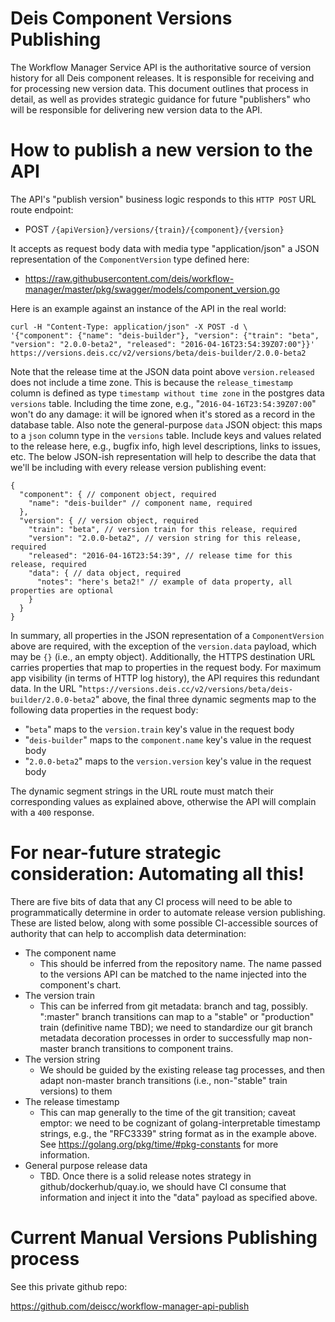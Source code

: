 # Deis Component Versions Publishing

The Workflow Manager Service API is the authoritative source of version history for all Deis component releases. It is responsible for receiving and for processing new version data. This document outlines that process in detail, as well as provides strategic guidance for future "publishers" who will be responsible for delivering new version data to the API.

# How to publish a new version to the API

The API's "publish version" business logic responds to this `HTTP POST` URL route endpoint:

* POST `/{apiVersion}/versions/{train}/{component}/{version}`

It accepts as request body data with media type "application/json" a JSON representation of the `ComponentVersion` type defined here:

* https://raw.githubusercontent.com/deis/workflow-manager/master/pkg/swagger/models/component_version.go

Here is an example against an instance of the API in the real world:

```
curl -H "Content-Type: application/json" -X POST -d \
'{"component": {"name": "deis-builder"}, "version": {"train": "beta", "version": "2.0.0-beta2", "released": "2016-04-16T23:54:39Z07:00"}}' https://versions.deis.cc/v2/versions/beta/deis-builder/2.0.0-beta2
```

Note that the release time at the JSON data point above `version.released` does not include a time zone. This is because the `release_timestamp` column is defined as type `timestamp without time zone` in the postgres data `versions` table. Including the time zone, e.g., "`2016-04-16T23:54:39Z07:00`" won't do any damage: it will be ignored when it's stored as a record in the database table. Also note the general-purpose `data` JSON object: this maps to a `json` column type in the `versions` table. Include keys and values related to the release here, e.g., bugfix info, high level descriptions, links to issues, etc. The below JSON-ish representation will help to describe the data that we'll be including with every release version publishing event:

```
{
  "component": { // component object, required
    "name": "deis-builder" // component name, required
  },
  "version": { // version object, required
    "train": "beta", // version train for this release, required
    "version": "2.0.0-beta2", // version string for this release, required
    "released": "2016-04-16T23:54:39", // release time for this release, required
    "data": { // data object, required
      "notes": "here's beta2!" // example of data property, all properties are optional
    }
  }
}
```

In summary, all properties in the JSON representation of a `ComponentVersion` above are required, with the exception of the `version.data` payload, which may be `{}` (i.e., an empty object). Additionally, the HTTPS destination URL carries properties that map to properties in the request body. For maximum app visibility (in terms of HTTP log history), the API requires this redundant data. In the URL "`https://versions.deis.cc/v2/versions/beta/deis-builder/2.0.0-beta2`" above, the final three dynamic segments map to the following data properties in the request body:

* "`beta`" maps to the `version.train` key's value in the request body
* "`deis-builder`" maps to the `component.name` key's value in the request body
* "`2.0.0-beta2`" maps to the `version.version` key's value in the request body

The dynamic segment strings in the URL route must match their corresponding values as explained above, otherwise the API will complain with a `400` response.

# For near-future strategic consideration: Automating all this!

There are five bits of data that any CI process will need to be able to programmatically determine in order to automate release version publishing. These are listed below, along with some possible CI-accessible sources of authority that can help to accomplish data determination:

* The component name
  * This should be inferred from the repository name. The name passed to the versions API can be matched to the name injected into the component's chart.
* The version train
  * This can be inferred from git metadata: branch and tag, possibly. ":master" branch transitions can map to a "stable" or "production" train (definitive name TBD); we need to standardize our git branch metadata decoration processes in order to successfully map non-master branch transitions to component trains.
* The version string
  * We should be guided by the existing release tag processes, and then adapt non-master branch transitions (i.e., non-"stable" train versions) to them
* The release timestamp
  * This can map generally to the time of the git transition; caveat emptor: we need to be cognizant of golang-interpretable timestamp strings, e.g., the "RFC3339" string format as in the example above. See https://golang.org/pkg/time/#pkg-constants for more information.
* General purpose release data
  * TBD. Once there is a solid release notes strategy in github/dockerhub/quay.io, we should have CI consume that information and inject it into the "data" payload as specified above.

# Current Manual Versions Publishing process

See this private github repo:

https://github.com/deiscc/workflow-manager-api-publish
